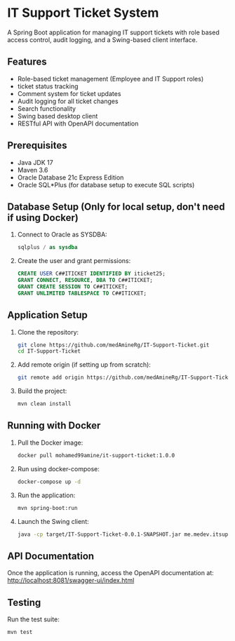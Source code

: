 # IT Support Ticket System

A Spring Boot application for managing IT support tickets with role based access control, audit logging, and a Swing-based client interface.

## Features

- Role-based ticket management (Employee and IT Support roles)
- ticket status tracking
- Comment system for ticket updates
- Audit logging for all ticket changes
- Search functionality
- Swing based desktop client
- RESTful API with OpenAPI documentation

## Prerequisites

- Java JDK 17
- Maven 3.6
- Oracle Database 21c Express Edition
- Oracle SQL\*Plus (for database setup to execute SQL scripts)

## Database Setup (Only for local setup, don't need if using Docker)

1. Connect to Oracle as SYSDBA:

   ```sql
   sqlplus / as sysdba
   ```

2. Create the user and grant permissions:

   ```sql
   CREATE USER C##ITICKET IDENTIFIED BY iticket25;
   GRANT CONNECT, RESOURCE, DBA TO C##ITICKET;
   GRANT CREATE SESSION TO C##ITICKET;
   GRANT UNLIMITED TABLESPACE TO C##ITICKET;
   ```

## Application Setup

1. Clone the repository:

   ```bash
   git clone https://github.com/medAmineRg/IT-Support-Ticket.git
   cd IT-Support-Ticket
   ```

2. Add remote origin (if setting up from scratch):

   ```bash
   git remote add origin https://github.com/medAmineRg/IT-Support-Ticket.git
   ```

3. Build the project:

   ```bash
   mvn clean install
   ```

## Running with Docker

1. Pull the Docker image:

   ```bash
   docker pull mohamed99amine/it-support-ticket:1.0.0
   ```

2. Run using docker-compose:

   ```bash
   docker-compose up -d
   ```

3. Run the application:

   ```bash
   mvn spring-boot:run
   ```

4. Launch the Swing client:
   ```bash
   java -cp target/IT-Support-Ticket-0.0.1-SNAPSHOT.jar me.medev.itsupportticket.client.TicketClientApp
   ```

## API Documentation

Once the application is running, access the OpenAPI documentation at: [http://localhost:8081/swagger-ui/index.html](http://localhost:8081/swagger-ui/index.html)

## Testing

Run the test suite:

```bash
mvn test
```
